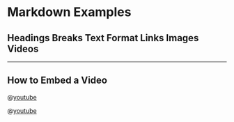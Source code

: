 # Markdown Examples
## Headings Breaks Text Format Links Images Videos
***

## How to Embed a Video

@[youtube](http://www.youtube.com/embed/dQw4gXcQ)


@[youtube](http://www.youtube.com/embed/dQw4w9WgXcQ)









